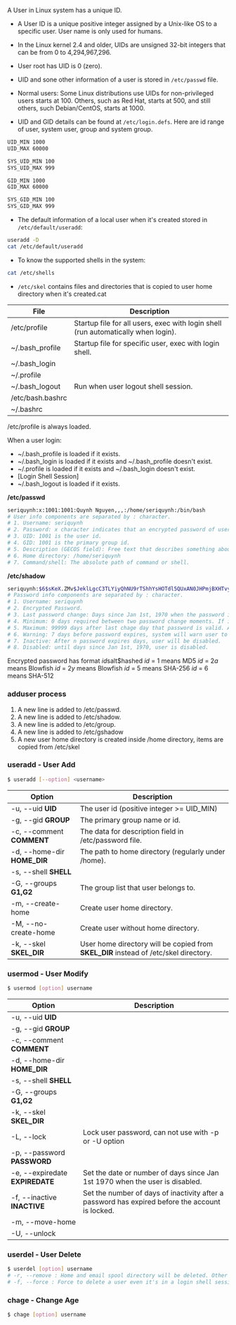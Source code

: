 A User in Linux system has a unique ID.

- A User ID is a unique positive integer assigned by a Unix-like OS to a specific user. User name is only used for humans.
- In the Linux kernel 2.4 and older, UIDs are unsigned 32-bit integers that can be from 0 to 4,294,967,296.
- User root has UID is 0 (zero).
- UID and sone other information of a user is stored in `/etc/passwd` file.
- Normal users: Some Linux distributions use UIDs for non-privileged users starts at 100. Others, such as Red Hat, starts at 500, and still others, such Debian/CentOS, starts at 1000.

- UID and GID details can be found at `/etc/login.defs`. Here are id range of user, system user, group and system group.

```bash
UID_MIN 1000
UID_MAX 60000

SYS_UID_MIN 100
SYS_UID_MAX 999

GID_MIN 1000
GID_MAX 60000

SYS_GID_MIN 100
SYS_GID_MAX 999
```

- The default information of a local user when it's created stored in `/etc/default/useradd`:

```bash
useradd -D
cat /etc/default/useradd
```

- To know the supported shells in the system:

```bash
cat /etc/shells
```

- `/etc/skel` contains files and directories that is copied to user home directory when it's created.cat

| File | Description |
|------|-------------|
| /etc/profile | Startup file for all users, exec with login shell (run automatically when login).
| ~/.bash_profile | Startup file for specific user, exec with login shell.
| ~/.bash_login |
| ~/.profile |
| ~/.bash_logout | Run when user logout shell session.
| /etc/bash.bashrc |
| ~/.bashrc |

/etc/profile is always loaded.

When a user login:

- ~/.bash_profile is loaded if it exists.
- ~/.bash_login is loaded if it exists and ~/.bash_profile doesn't exist.
- ~/.profile is loaded if it exists and ~/.bash_login doesn't exist.
- [Login Shell Session]
- ~/.bash_logout is loaded if it exists.

**/etc/passwd**

```bash
seriquynh:x:1001:1001:Quynh Nguyen,,,:/home/seriquynh:/bin/bash
# User info components are separated by : character.
# 1. Username: seriquynh
# 2. Password: x character indicates that an encrypted password of user is stored in /etc/shadow
# 3. UID: 1001 is the user id.
# 4. GID: 1001 is the primary group id.
# 5. Description (GECOS field): Free text that describes something about user.
# 6. Home directory: /home/seriquynh
# 7. Command/shell: The absolute path of command or shell.
```

**/etc/shadow**

```bash
seriquynh:$6$sKeX.ZMv$JeklLgcC3TLYiyQhNU9rTShhYsHOTdl5QUxAN0JHPmjBXHTvy53liE2ucZjtMiPKr9MudAEQ4xhS0LnnM1p0Y0:18691:0:99999:7:::
# Password info components are separated by : character.
# 1. Username: seriquynh
# 2. Encrypted Password.
# 3. Last password change: Days since Jan 1st, 1970 when the password is last changed.
# 4. Minimum: 0 days required between two password change moments. If it's 3, the next password change must be 3 days after the last password change.
# 5. Maximum: 99999 days after last chage day that password is valid. After that, user has to change his/her password.
# 6. Warning: 7 days before password expires, system will warn user to change his/her password.
# 7. Inactive: After n password expires days, user will be disabled.
# 8. Disabled: until days since Jan 1st, 1970, user is disabled.
```
Encrypted password has format $id$salt$hashed
$id$ = $1$ means MD5
$id$ = $2a$ means Blowfish
$id$ = $2y$ means Blowfish
$id$ = $5$ means SHA-256
$id$ = $6$ means SHA-512

### adduser process
1. A new line is added to /etc/passwd.
2. A new line is added to /etc/shadow.
3. A new line is added to /etc/group.
4. A new line is added to /etc/gshadow
5. A new user home directory is created inside /home directory, items are copied from /etc/skel

### useradd - User Add

```bash
$ useradd [--option] <username>
```

| Option | Description |
|--------|-------------|
| -u, --uid **UID** | The user id (positive integer >= UID_MIN)
| -g, --gid **GROUP** | The primary group name or id.
| -c, --comment **COMMENT** | The data for description field in /etc/password file.
| -d, --home-dir **HOME_DIR** | The path to home directory (regularly under /home).
| -s, --shell **SHELL** |
| -G, --groups **G1,G2** | The group list that user belongs to.
| -m, --create-home | Create user home directory.
| -M, --no-create-home | Create user without home directory.
| -k, --skel **SKEL_DIR** | User home directory will be copied from **SKEL_DIR** instead of /etc/skel directory.

### usermod - User Modify

```bash
$ usermod [option] username
```

| Option | Description |
|--------|-------------|
| -u, --uid **UID** |
| -g, --gid **GROUP** |
| -c, --comment **COMMENT** |
| -d, --home-dir **HOME_DIR** |
| -s, --shell **SHELL** |
| -G, --groups **G1,G2** |
| -k, --skel **SKEL_DIR** |
| -L, --lock | Lock user password, can not use with -p or -U option
| -p, --password **PASSWORD** |
| -e, --expiredate **EXPIREDATE** | Set the date or number of days since Jan 1st 1970 when the user is disabled.
| -f, --inactive **INACTIVE** | Set the number of days of inactivity after a password has expired before the account is locked.
| -m, --move-home |
| -U, --unlock |

### userdel - User Delete

```bash
$ userdel [option] username
# -r, --remove : Home and email spool directory will be deleted. Other files has to be searched and deleted manually.
# -f, --force : Force to delete a user even it's in a login shell session.
```

### chage - Change Age

```bash
$ chage [option] username
```
